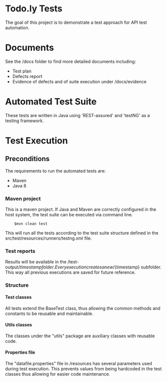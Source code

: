 # Todo.ly Tests

The goal of this project is to demonstrate a test approach for API test automation.

# Documents
See the /docs folder to find more detailed documents including:
- Test plan
- Defects report 
- Evidence of defects and of suite execution under /docs/evidence

# Automated Test Suite

These tests are written in Java using 'REST-assured' and 'testNG' as a testing framework.
 

# Test Execution

## Preconditions

The requirements to run the automated tests are:
- Maven
- Java 8

### Maven project

This is a maven project. If Java and Maven are correctly configured in the host system, the test suite can be executed via command line. 
```
    $mvn clean test
```
This will run all the tests according to the test suite structure defined in the src/test/resources/runners/testng.xml file.

### Test reports
 Results will be available in the /test-output/${timestamp} folder. Every execution creates a new /${timestamp} subfolder. This way all previous executions are saved for future reference.


### Structure

#### Test classes
All tests extend the BaseTest class, thus allowing the common methods and constants to be reusable and maintainable.
#### Utils classes
The classes under the "utils" package are auxiliary classes with reusable code.
#### Properties file
The "datafile.properties" file in /resources has several parameters used during test execution. This prevents values from being hardcoded in the test classes thus allowing for easier code maintenance.